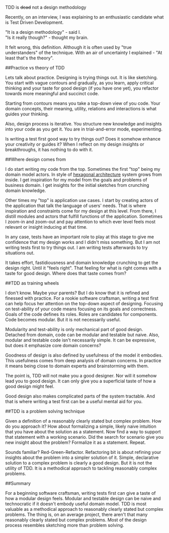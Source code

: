 TDD is <del>dead</del> not a design methodology

Recently, on an interview, I was explaining to an enthusiastic candidate what is Test Driven Development. 

"It is a design methodology" - said I.  
"Is it really though?" - thought my brain.

It felt wrong, this definition. Although it is often used by "true understanders" of the technique. With an air of uncertainty I explained - "At least that's the theory".

##Practice vs theory of TDD

Lets talk about practice. Designing is trying things out. It is like sketching. You start with vague contours and gradually, as you learn, apply critical thinking and your taste for good design (if you have one yet), you refactor towards more meaningful and succinct code.

Starting from contours means you take a top-down view of you code. Your domain concepts, their meaning, utility, relations and interactions is what guides your thinking.

Also, design process is iterative. You structure new knowledge and insights into your code as you get it. You are in trial-and-error mode, experimenting.

Is writing a test first good way to try things out? Does it somehow enhance your creativity or guides it? When I reflect on my design insights or breakthroughs, it has nothing to do with it.

##Where design comes from

I do start writing my code from the top. Sometimes the first "top" being my domain model actors. In style of [hexagonal architecture][hex_arch] system grows from inside. I get inspiration for my model from the goals and problems of business domain. I get insights for the initial sketches from crunching domain knowledge.

Other times my "top" is application use cases. I start by creating actors of the application that talk the language of users' needs. That is where inspiration and constraints come for my design at this level. From there, I distill modules and actors that fulfill functions of the application. Sometimes I zoom-in and zoom-out and pay attention to which ever level feels most relevant or insight inducing at that time.

In any case, tests have an important role to play at this stage to give me confidence that my design works and I didn't miss something. But I am not writing tests first to try things out. I am writing tests afterwards to try situations out.

It takes effort, fastidiousness and domain knowledge crunching to get the design right. Until it "feels right". That feeling for what is right comes with a taste for good design. Where does that taste comes from?

##TDD as training wheels

I don't know. Maybe your parents? But I do know that it is refined and finessed with practice. For a rookie software craftsman, writing a test first can help focus her attention on the top-down aspect of designing. Focusing on test-ability of your code means focusing on its goals and correctness. Goals of the code defines its roles. Roles are candidates for components. Code becomes modular. But it is not necessarily useful.

Modularity and test-ability is only mechanical part of good design. Detached from domain, code can be modular and testable but naive. Also, modular and testable code isn't necessarily simple. It can be expressive, but does it emphasize core domain concerns?

Goodness of design is also defined by usefulness of the model it embodies. This usefulness comes from deep analysis of domain concerns. In practice it means being close to domain experts and brainstorming with them. 

The point is, TDD will not make you a good designer. Nor will it somehow lead you to good design. It can only give you a superficial taste of how a good design might feel.

Good design also makes complicated parts of the system tractable. And that is where writing a test first can be a useful mental aid for you.

##TDD is a problem solving technique

Given a definition of a reasonably clearly stated but complex problem. How do you approach it? How about formalizing a simple, likely naive intuition that you have about the solution as a statement. Now find a way to support that statement with a working scenario. Did the search for scenario give you new insight about the problem? Formalize it as a statement. Repeat. 

Sounds familiar? Red-Green-Refactor. Refactoring bit is about refining your insights about the problem into a simpler solution of it. Simple, declarative solution to a complex problem is clearly a good design. But it is not the utility of TDD. It is a methodical approach to tackling reasonably complex problems. 

##Summary

For a beginning software craftsman, writing tests first can give a taste of how a modular design feels. Modular and testable design can be naive and technocratic if it doesn't embody useful domain model. TDD is most valuable as a methodical approach to reasonably clearly stated but complex problems. The thing is, on an average project, there aren't that many reasonably clearly stated but complex problems. Most of the design process resembles sketching more than problem solving.

[hex_arch]: http://alistair.cockburn.us/Hexagonal+architecture

